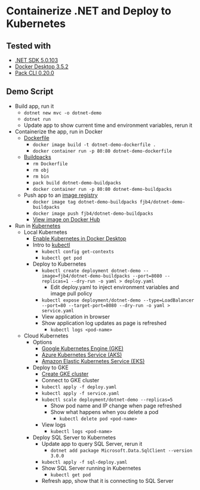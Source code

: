 # Containerize .NET and Deploy to Kubernetes

## Tested with

- [.NET SDK 5.0.103](https://dotnet.microsoft.com/download/visual-studio-sdks)
- [Docker Desktop 3.5.2](https://www.docker.com/products/docker-desktop)
- [Pack CLI 0.20.0](https://buildpacks.io/docs/tools/pack/)

## Demo Script

- Build app, run it
  - `dotnet new mvc -o dotnet-demo`
  - `dotnet run`
  - Update app to show current time and environment variables, rerun it
- Containerize the app, run in Docker
  - [Dockerfile](https://docs.docker.com/engine/reference/builder/)
    - `docker image build -t dotnet-demo-dockerfile .`
    - `docker container run -p 80:80 dotnet-demo-dockerfile`
  - [Buildpacks](https://buildpacks.io/)
    - `rm Dockerfile`
    - `rm obj`
    - `rm bin`
    - `pack build dotnet-demo-buildpacks`
    - `docker container run -p 80:80 dotnet-demo-buildpacks`
  - Push app to an [image registry](https://hub.docker.com/)
    - `docker image tag dotnet-demo-buildpacks fjb4/dotnet-demo-buildpacks`
    - `docker image push fjb4/dotnet-demo-buildpacks`
    - [View image on Docker Hub](https://hub.docker.com/repository/docker/fjb4/dotnet-demo-buildpacks)
- Run in [Kubernetes](https://kubernetes.io/)
  - Local Kubernetes
    - [Enable Kubernetes in Docker Desktop](https://docs.docker.com/desktop/kubernetes/)
    - Intro to [kubectl](https://kubernetes.io/docs/tasks/tools/)
      - `kubectl config get-contexts`
      - `kubectl get pod`
    - Deploy to Kubernetes
      - `kubectl create deployment dotnet-demo --image=fjb4/dotnet-demo-buildpacks --port=8080 --replicas=1 --dry-run -o yaml > deploy.yaml`
        - Edit deploy.yaml to inject environment variables and image pull policy
      - `kubectl expose deployment/dotnet-demo --type=LoadBalancer --port=80 --target-port=8080 --dry-run -o yaml > service.yaml`
      - View application in browser
      - Show application log updates as page is refreshed
        - `kubectl logs <pod-name>`
  - Cloud Kubernetes
    - Options
      - [Google Kubernetes Engine (GKE)](https://cloud.google.com/kubernetes-engine)
      - [Azure Kubernetes Service (AKS)](https://azure.microsoft.com/en-us/services/kubernetes-service)
      - [Amazon Elastic Kubernetes Service (EKS)](https://aws.amazon.com/eks)
    - Deploy to GKE
      - [Create GKE cluster](https://console.cloud.google.com)
      - Connect to GKE cluster
      - `kubectl apply -f deploy.yaml`
      - `kubectl apply -f service.yaml`
      - `kubectl scale deployment/dotnet-demo --replicas=5`
        - Show pod name and IP change when page refreshed
        - Show what happens when you delete a pod
          - `kubectl delete pod <pod-name>`
      - View logs
        - `kubectl logs <pod-name>`
    - Deploy SQL Server to Kubernetes
      - Update app to query SQL Server, rerun it
        - `dotnet add package Microsoft.Data.SqlClient --version 3.0.0`
      - `kubectl apply -f sql-deploy.yaml`
      - Show SQL Server running in Kubernetes
        - `kubectl get pod`
      - Refresh app, show that it is connecting to SQL Server
  